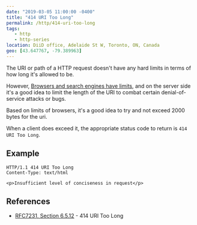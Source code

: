 ```yaml
---
date: "2019-03-05 11:00:00 -0400"
title: "414 URI Too Long"
permalink: /http/414-uri-too-long
tags:
   - http
   - http-series
location: DiiD office, Adelaide St W, Toronto, ON, Canada
geo: [43.647767, -79.389963]
---
```


The URI or path of a HTTP request doesn't have any hard limits in terms of how
long it's allowed to be.

However, [Browsers and search engines have limits][2], and on the
server side it's a good idea to limit the length of the URI to combat certain
denial-of-service attacks or bugs.

Based on limits of browsers, it's a good idea to try and not exceed 2000 bytes
for the uri.

When a client does exceed it, the appropriate status code to return is
`414 URI Too Long`.

Example
-------

```http
HTTP/1.1 414 URI Too Long
Content-Type: text/html

<p>Insufficient level of conciseness in request</p>
```

References
----------

* [RFC7231, Section 6.5.12][1] - 414 URI Too Long

[1]: https://tools.ietf.org/html/rfc7231#section-6.5.12 "414 URI Too Long"
[2]: https://stackoverflow.com/questions/417142/what-is-the-maximum-length-of-a-url-in-different-browsers
